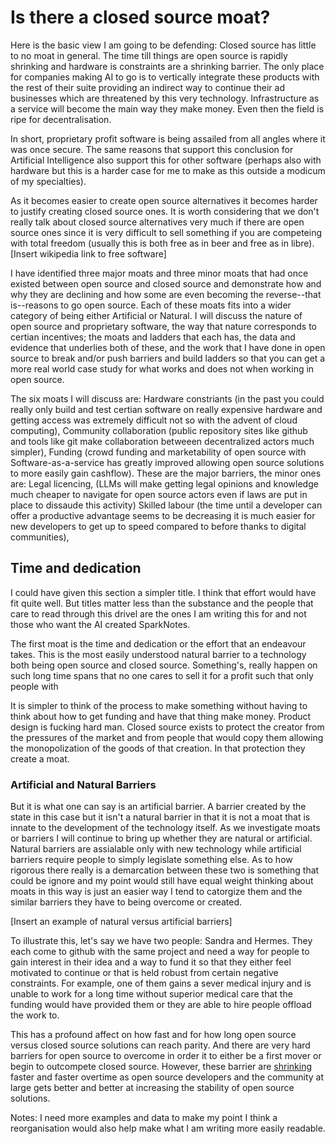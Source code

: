 # Is there a closed source moat?

Here is the basic view I am going to be defending: Closed source has
little to no moat in general. The time till things are open source is
rapidly shrinking and hardware is constraints are a shrinking barrier. The
only place for companies making AI to go is to vertically integrate
these products with the rest of their suite providing an indirect
way to continue their ad businesses which are threatened by this very
technology. Infrastructure as a service will become the main way they
make money. Even then the field is ripe for decentralisation.

In short, proprietary profit software is being assailed from all angles where
it was once secure. The same reasons that support this conclusion for
Artificial Intelligence also support this for other software (perhaps
also with hardware but this is a harder case for me to make as this
outside a modicum of my specialties).

As it becomes easier to create open source alternatives it becomes harder
to justify creating closed source ones. It is worth considering that we
don't really talk about closed source alternatives very much if there
are open source ones since it is very difficult to sell something if you
are competeing with total freedom (usually this is both free as in beer
and free as in libre).[Insert wikipedia link to free software]

I have identified three major moats and three minor moats that had once
existed between open source and closed source and demonstrate how and
why they are declining and how some are even becoming the reverse--that
is--reasons to go open source. Each of these moats fits into a wider
category of being either Artificial or Natural. I will discuss the nature
of open source and proprietary software, the way that nature corresponds
to certian incentives; the moats and ladders that each has, the data and
evidence that underlies both of these, and the work that I have done in
open source to break and/or push barriers and build ladders so that you
can get a more real world case study for what works and does not when
working in open source.

The six moats I will discuss are: Hardware constriants (in the past you
could really only build and test certian software on really expensive
hardware and getting access was extremely difficult not so with the advent
of cloud computing), Community collaboration (public repository sites like
github and tools like git make collaboration betweeen decentralized actors
much simpler), Funding (crowd funding and marketability of open source
with Software-as-a-service has greatly improved allowing open source
solutions to more easily gain cashflow). These are the major barriers,
the minor ones are: Legal licencing, (LLMs will make getting legal
opinions and knowledge much cheaper to navigate for open source actors
even if laws are put in place to dissaude this activity) Skilled labour
(the time until a developer can offer a productive advantage seems to
be decreasing it is much easier for new developers to get up to speed
compared to before thanks to digital communities),

## Time and dedication

I could have given this section a simpler title. I think that effort
would have fit quite well. But titles matter less than the substance
and the people that care to read through this drivel are the ones I am
writing this for and not those who want the AI created SparkNotes.

The first moat is the time and dedication or the effort that an endeavour
takes. This is the most easily understood natural barrier to a technology
both being open source and closed source. Something's, really happen on
such long time spans that no one cares to sell it for a profit such that
only people with

It is simpler to think of the process to make something without
having to think about how to get funding and have that thing make
money. Product design is fucking hard man. Closed source exists to
protect the creator from the pressures of the market and from people
that would copy them allowing the monopolization of the goods of that
creation. In that protection they create a moat. 

### Artificial and Natural Barriers

But it is what one can say is an artificial barrier. A barrier created by
the state in this case but it isn't a natural barrier in that it is not
a moat that is innate to the development of the technology itself. As we
investigate moats or barriers I will continue to bring up whether they
are natural or artificial. Natural barriers are assialable only with new
technology while artificial barriers require people to simply legislate
something else. As to how rigorous there really is a demarcation between
these two is something that could be ignore and my point would still
have equal weight thinking about moats in this way is just an easier
way I tend to catorgize them and the similar barriers they have to being
overcome or created.

[Insert an example of natural versus artificial barriers]

To illustrate this, let's say we have two people: Sandra and Hermes. They
each come to github with the same project and need a way for people to
gain interest in their idea and a way to fund it so that they either
feel motivated to continue or that is held robust from certain negative
constraints. For example, one of them gains a sever medical injury and
is unable to work for a long time without superior medical care that
the funding would have provided them or they are able to hire people
offload the work to.

This has a profound affect on how fast and for how long open source
versus closed source solutions can reach parity. And there are very hard
barriers for open source to overcome in order it to either be a first
mover or begin to outcompete closed source. However, these barrier are
[shrinking](https://staltz.com/time-till-open-source-alternative.html)
faster and faster overtime as open source developers and the community
at large gets better and better at increasing the stability of open
source solutions.


Notes: I need more examples and data to make my point I think a reorganisation would also help make what I am writing more easily readable. 